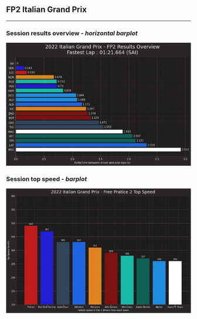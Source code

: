 ## FP2 Italian Grand Prix

---

### Session results overview - *horizontal barplot*

<img src="/output/2022-09-11_Italian_Grand_Prix/fp2_results_overview.png?raw=true"/>

### Session top speed - *barplot*

<img src="/output/2022-09-11_Italian_Grand_Prix/topspeed_fp2.png?raw=true"/>